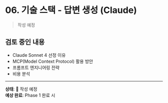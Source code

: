# 06. 기술 스택 - 답변 생성 (Claude)

> 작성 예정

## 검토 중인 내용

- Claude Sonnet 4 선정 이유
- MCP(Model Context Protocol) 활용 방안
- 프롬프트 엔지니어링 전략
- 비용 분석

---

**상태**: 📝 작성 예정  
**예상 완료**: Phase 1 완료 시
